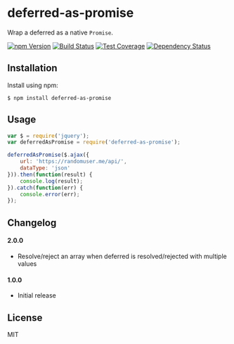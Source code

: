# deferred-as-promise

Wrap a deferred as a native `Promise`.

[![npm Version][npm-badge]][npm]
[![Build Status][build-badge]][build-status]
[![Test Coverage][coverage-badge]][coverage-result]
[![Dependency Status][dep-badge]][dep-status]

## Installation

Install using npm:

    $ npm install deferred-as-promise

## Usage

```js
var $ = require('jquery');
var deferredAsPromise = require('deferred-as-promise');

deferredAsPromise($.ajax({
    url: 'https://randomuser.me/api/',
    dataType: 'json'
})).then(function(result) {
    console.log(result);
}).catch(function(err) {
    console.error(err);
});
```

## Changelog

#### 2.0.0
- Resolve/reject an array when deferred is resolved/rejected with multiple values

#### 1.0.0
- Initial release

## License

MIT

[build-badge]: https://img.shields.io/travis/jimf/deferred-as-promise/master.svg
[build-status]: https://travis-ci.org/jimf/deferred-as-promise
[npm-badge]: https://img.shields.io/npm/v/deferred-as-promise.svg
[npm]: https://www.npmjs.org/package/deferred-as-promise
[coverage-badge]: https://img.shields.io/coveralls/jimf/deferred-as-promise.svg
[coverage-result]: https://coveralls.io/r/jimf/deferred-as-promise
[dep-badge]: https://img.shields.io/david/jimf/deferred-as-promise.svg
[dep-status]: https://david-dm.org/jimf/deferred-as-promise
